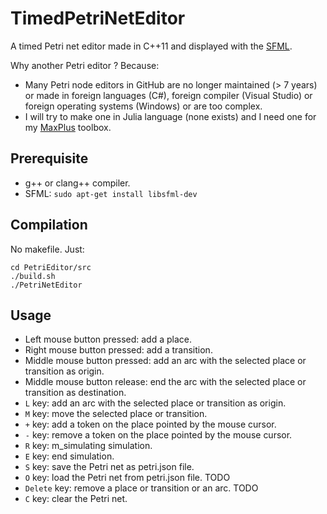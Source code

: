# TimedPetriNetEditor

A timed Petri net editor made in C++11 and displayed with the [SFML](https://www.sfml-dev.org/index-fr.php).

Why another Petri editor ? Because:
- Many Petri node editors in GitHub are no longer maintained (> 7 years) or made in foreign languages (C#), foreign compiler (Visual Studio) or foreign operating systems (Windows) or are too complex.
- I will try to make one in Julia language (none exists) and I need one for my [MaxPlus](https://github.com/Lecrapouille/MaxPlus.jl) toolbox.

## Prerequisite

- g++ or clang++ compiler.
- SFML: `sudo apt-get install libsfml-dev`

## Compilation

No makefile. Just:

```
cd PetriEditor/src
./build.sh
./PetriNetEditor
```

## Usage

- Left mouse button pressed: add a place.
- Right mouse button pressed: add a transition.
- Middle mouse button pressed: add an arc with the selected place or transition as origin.
- Middle mouse button release: end the arc with the selected place or transition as destination.
- `L` key: add an arc with the selected place or transition as origin.
- `M` key: move the selected place or transition.
- `+` key: add a token on the place pointed by the mouse cursor.
- `-` key: remove a token on the place pointed by the mouse cursor.
- `R` key: m_simulating simulation.
- `E` key: end simulation.
- `S` key: save the Petri net as petri.json file.
- `O` key: load the Petri net from petri.json file. TODO
- `Delete` key: remove a place or transition or an arc. TODO
- `C` key: clear the Petri net.
